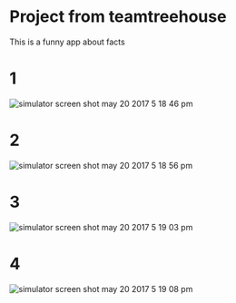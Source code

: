 # Project from teamtreehouse

This is a funny app about facts 

# 1
![simulator screen shot may 20 2017 5 18 46 pm](https://cloud.githubusercontent.com/assets/15216777/26279390/7f33bb9a-3d80-11e7-9ab7-0bde2b6d85a5.png)

# 2
![simulator screen shot may 20 2017 5 18 56 pm](https://cloud.githubusercontent.com/assets/15216777/26279391/80e135f8-3d80-11e7-9667-acdbffc3bf12.png)

# 3
![simulator screen shot may 20 2017 5 19 03 pm](https://cloud.githubusercontent.com/assets/15216777/26279392/827835e2-3d80-11e7-8951-95ee9e234325.png)

# 4
![simulator screen shot may 20 2017 5 19 08 pm](https://cloud.githubusercontent.com/assets/15216777/26279393/846399d2-3d80-11e7-863f-b7b82c2a20e7.png)
